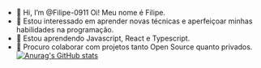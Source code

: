 - 👋 Hi, I’m @Filipe-0911 Oi! Meu nome é Filipe.
- 👀 Estou interessado em aprender novas técnicas e aperfeiçoar minhas habilidades na programação.
- 🌱 Estou aprendendo Javascript, React e Typescript.
- 💞️ Procuro colaborar com projetos tanto Open Source quanto privados.
[![Anurag's GitHub stats](https://github-readme-stats.vercel.app/api?username=Filipe-0911&show_icons=true&theme=radical)](https://github.com/anuraghazra/github-readme-stats)
